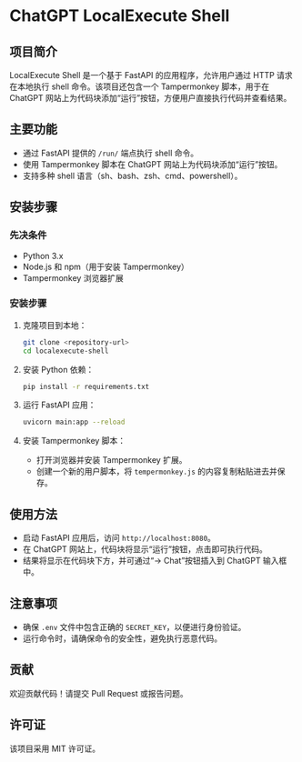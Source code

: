 # ChatGPT LocalExecute Shell

## 项目简介

LocalExecute Shell 是一个基于 FastAPI 的应用程序，允许用户通过 HTTP 请求在本地执行 shell 命令。该项目还包含一个 Tampermonkey 脚本，用于在 ChatGPT 网站上为代码块添加“运行”按钮，方便用户直接执行代码并查看结果。

## 主要功能

- 通过 FastAPI 提供的 `/run/` 端点执行 shell 命令。
- 使用 Tampermonkey 脚本在 ChatGPT 网站上为代码块添加“运行”按钮。
- 支持多种 shell 语言（sh、bash、zsh、cmd、powershell）。

## 安装步骤

### 先决条件

- Python 3.x
- Node.js 和 npm（用于安装 Tampermonkey）
- Tampermonkey 浏览器扩展

### 安装步骤

1. 克隆项目到本地：

   ```bash
   git clone <repository-url>
   cd localexecute-shell
   ```

2. 安装 Python 依赖：

   ```bash
   pip install -r requirements.txt
   ```

3. 运行 FastAPI 应用：

   ```bash
   uvicorn main:app --reload
   ```

4. 安装 Tampermonkey 脚本：

   - 打开浏览器并安装 Tampermonkey 扩展。
   - 创建一个新的用户脚本，将 `tempermonkey.js` 的内容复制粘贴进去并保存。

## 使用方法

- 启动 FastAPI 应用后，访问 `http://localhost:8080`。
- 在 ChatGPT 网站上，代码块将显示“运行”按钮，点击即可执行代码。
- 结果将显示在代码块下方，并可通过“→ Chat”按钮插入到 ChatGPT 输入框中。

## 注意事项

- 确保 `.env` 文件中包含正确的 `SECRET_KEY`，以便进行身份验证。
- 运行命令时，请确保命令的安全性，避免执行恶意代码。

## 贡献

欢迎贡献代码！请提交 Pull Request 或报告问题。

## 许可证

该项目采用 MIT 许可证。
